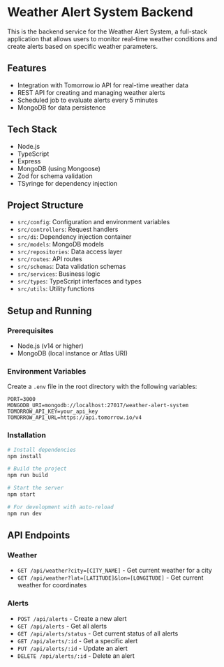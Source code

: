 # Weather Alert System Backend

This is the backend service for the Weather Alert System, a full-stack application that allows users to monitor real-time weather conditions and create alerts based on specific weather parameters.

## Features

- Integration with Tomorrow.io API for real-time weather data
- REST API for creating and managing weather alerts
- Scheduled job to evaluate alerts every 5 minutes
- MongoDB for data persistence

## Tech Stack

- Node.js
- TypeScript
- Express
- MongoDB (using Mongoose)
- Zod for schema validation
- TSyringe for dependency injection

## Project Structure

- `src/config`: Configuration and environment variables
- `src/controllers`: Request handlers
- `src/di`: Dependency injection container
- `src/models`: MongoDB models
- `src/repositories`: Data access layer
- `src/routes`: API routes
- `src/schemas`: Data validation schemas
- `src/services`: Business logic
- `src/types`: TypeScript interfaces and types
- `src/utils`: Utility functions

## Setup and Running

### Prerequisites

- Node.js (v14 or higher)
- MongoDB (local instance or Atlas URI)

### Environment Variables

Create a `.env` file in the root directory with the following variables:

```
PORT=3000
MONGODB_URI=mongodb://localhost:27017/weather-alert-system
TOMORROW_API_KEY=your_api_key
TOMORROW_API_URL=https://api.tomorrow.io/v4
```

### Installation

```bash
# Install dependencies
npm install

# Build the project
npm run build

# Start the server
npm start

# For development with auto-reload
npm run dev
```

## API Endpoints

### Weather

- `GET /api/weather?city=[CITY_NAME]` - Get current weather for a city
- `GET /api/weather?lat=[LATITUDE]&lon=[LONGITUDE]` - Get current weather for coordinates

### Alerts

- `POST /api/alerts` - Create a new alert
- `GET /api/alerts` - Get all alerts
- `GET /api/alerts/status` - Get current status of all alerts
- `GET /api/alerts/:id` - Get a specific alert
- `PUT /api/alerts/:id` - Update an alert
- `DELETE /api/alerts/:id` - Delete an alert 